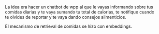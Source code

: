 La idea era hacer un chatbot de wpp al que le vayas informando sobre tus comidas diarias y te vaya sumando tu total de calorias, te notifique cuando te olvides de reportar y te vaya dando consejos alimenticios.

El mecanismo de retrieval de comidas se hizo con embeddings.
